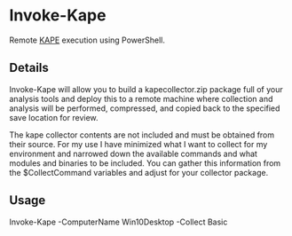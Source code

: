 # Invoke-Kape
Remote [KAPE](https://www.kroll.com/en/insights/publications/cyber/kroll-artifact-parser-extractor-kape) execution using PowerShell.

## Details
Invoke-Kape will allow you to build a kapecollector.zip package full of your analysis tools and deploy this to a remote machine where collection and analysis will be performed, compressed, and copied back to the specified save location for review.

The kape collector contents are not included and must be obtained from their source. For my use I have minimized what I want to collect for my environment and narrowed down the available commands and what modules and binaries to be included. You can gather this information from the $CollectCommand variables and adjust for your collector package.

## Usage
Invoke-Kape -ComputerName Win10Desktop -Collect Basic
